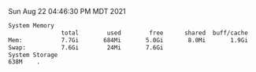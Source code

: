 Sun Aug 22 04:46:30 PM MDT 2021
```bash
System Memory
               total        used        free      shared  buff/cache   available
Mem:           7.7Gi       684Mi       5.0Gi       8.0Mi       1.9Gi       6.7Gi
Swap:          7.6Gi        24Mi       7.6Gi
System Storage
638M	.
```
```bash

